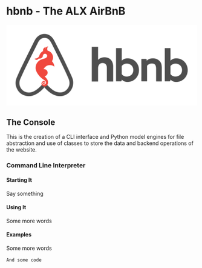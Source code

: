# hbnb - The ALX AirBnB
![hbnb logo](hbnb.png)

## The Console
This is the creation of a CLI interface and Python model engines for file abstraction and use of classes to store the data and backend operations of the website.


### Command Line Interpreter
#### Starting It
Say something

#### Using It
Some more words

#### Examples
Some more words

```
And some code
```
